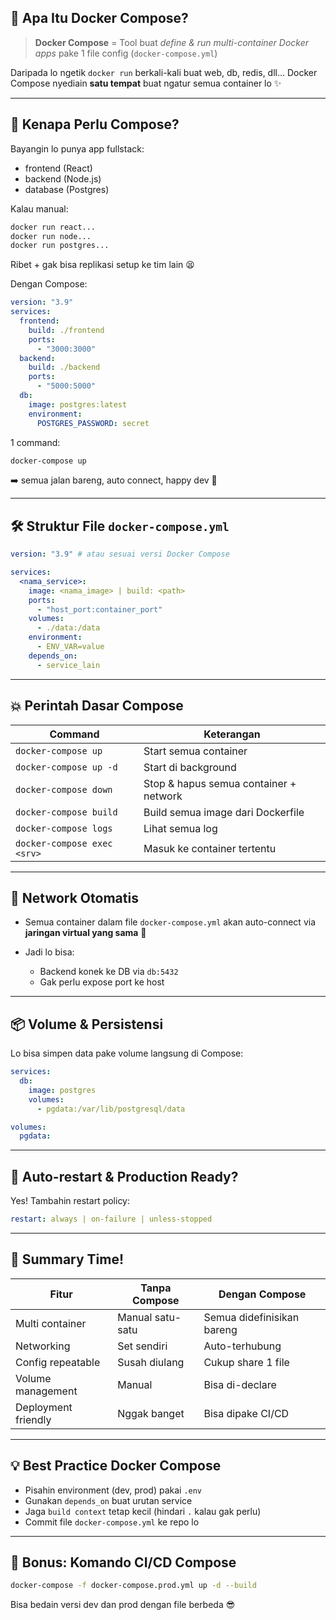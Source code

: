 ## 🧩 Apa Itu Docker Compose?

> **Docker Compose** = Tool buat *define & run multi-container Docker apps* pake 1 file config (`docker-compose.yml`)

Daripada lo ngetik `docker run` berkali-kali buat web, db, redis, dll…
Docker Compose nyediain **satu tempat** buat ngatur semua container lo ✨

---

## 🧠 Kenapa Perlu Compose?

Bayangin lo punya app fullstack:

* frontend (React)
* backend (Node.js)
* database (Postgres)

Kalau manual:

```bash
docker run react...
docker run node...
docker run postgres...
```

Ribet + gak bisa replikasi setup ke tim lain 😫

Dengan Compose:

```yaml
version: "3.9"
services:
  frontend:
    build: ./frontend
    ports:
      - "3000:3000"
  backend:
    build: ./backend
    ports:
      - "5000:5000"
  db:
    image: postgres:latest
    environment:
      POSTGRES_PASSWORD: secret
```

1 command:

```bash
docker-compose up
```

➡️ semua jalan bareng, auto connect, happy dev 🥳

---

## 🛠️ Struktur File `docker-compose.yml`

```yaml
version: "3.9" # atau sesuai versi Docker Compose

services:
  <nama_service>:
    image: <nama_image> | build: <path>
    ports:
      - "host_port:container_port"
    volumes:
      - ./data:/data
    environment:
      - ENV_VAR=value
    depends_on:
      - service_lain
```

---

## 💥 Perintah Dasar Compose

| Command                     | Keterangan                             |
| --------------------------- | -------------------------------------- |
| `docker-compose up`         | Start semua container                  |
| `docker-compose up -d`      | Start di background                    |
| `docker-compose down`       | Stop & hapus semua container + network |
| `docker-compose build`      | Build semua image dari Dockerfile      |
| `docker-compose logs`       | Lihat semua log                        |
| `docker-compose exec <srv>` | Masuk ke container tertentu            |

---

## 🔗 Network Otomatis

* Semua container dalam file `docker-compose.yml` akan auto-connect via **jaringan virtual yang sama** 🧠
* Jadi lo bisa:

  * Backend konek ke DB via `db:5432`
  * Gak perlu expose port ke host

---

## 📦 Volume & Persistensi

Lo bisa simpen data pake volume langsung di Compose:

```yaml
services:
  db:
    image: postgres
    volumes:
      - pgdata:/var/lib/postgresql/data

volumes:
  pgdata:
```

---

## 🔁 Auto-restart & Production Ready?

Yes! Tambahin restart policy:

```yaml
restart: always | on-failure | unless-stopped
```

---

## 🧠 Summary Time!

| Fitur               | Tanpa Compose    | Dengan Compose             |
| ------------------- | ---------------- | -------------------------- |
| Multi container     | Manual satu-satu | Semua didefinisikan bareng |
| Networking          | Set sendiri      | Auto-terhubung             |
| Config repeatable   | Susah diulang    | Cukup share 1 file         |
| Volume management   | Manual           | Bisa di-declare            |
| Deployment friendly | Nggak banget     | Bisa dipake CI/CD          |

---

## 💡 Best Practice Docker Compose

* Pisahin environment (dev, prod) pakai `.env`
* Gunakan `depends_on` buat urutan service
* Jaga `build context` tetap kecil (hindari `.` kalau gak perlu)
* Commit file `docker-compose.yml` ke repo lo

---

## 🎁 Bonus: Komando CI/CD Compose

```bash
docker-compose -f docker-compose.prod.yml up -d --build
```

Bisa bedain versi dev dan prod dengan file berbeda 😎
